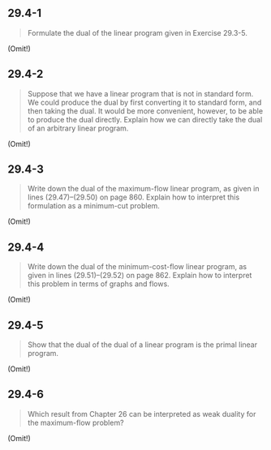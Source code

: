 ## 29.4-1

> Formulate the dual of the linear program given in Exercise 29.3-5.

(Omit!)

## 29.4-2

> Suppose that we have a linear program that is not in standard form. We could produce the dual by first converting it to standard form, and then taking the dual. It would be more convenient, however, to be able to produce the dual directly. Explain how we can directly take the dual of an arbitrary linear program.

(Omit!)

## 29.4-3

> Write down the dual of the maximum-flow linear program, as given in lines $\text{(29.47)}$–$\text{(29.50)}$ on page 860. Explain how to interpret this formulation as a minimum-cut problem.

(Omit!)

## 29.4-4

> Write down the dual of the minimum-cost-flow linear program, as given in lines $\text{(29.51)}$–$\text{(29.52)}$ on page 862. Explain how to interpret this problem in terms of graphs and flows.

(Omit!)

## 29.4-5

> Show that the dual of the dual of a linear program is the primal linear program.

(Omit!)

## 29.4-6

> Which result from Chapter 26 can be interpreted as weak duality for the maximum-flow problem?

(Omit!)
